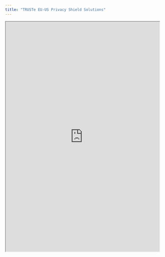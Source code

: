 ```yaml
---
title: "TRUSTe EU-US Privacy Shield Solutions"
---
```



<iframe height="750" width="100%" src="https://ewelton.github.io/ktest/wiki.html#TRUSTe%20EU-US%20Privacy%20Shield%20Solutions"></iframe>
